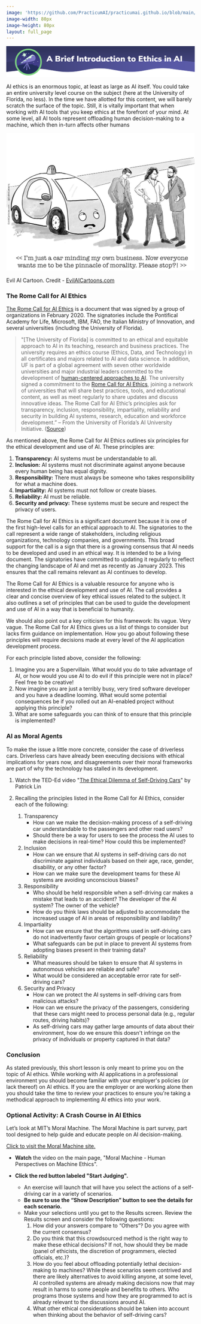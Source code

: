 ```yaml
---
image: 'https://github.com/PracticumAI/practicumai.github.io/blob/main/images/icons/practicumai_beginner.png?raw=true'
image-width: 80px
image-height: 80px
layout: full_page
---
```


![A Brief Intro to AI Ethics header](/images/brief_into_to_ai_ethics.png)

AI ethics is an enormous topic, at least as large as AI itself. You could take an entire university level course on the subject (here at the University of Florida, no less). In the time we have allotted for this content, we will barely scratch the surface of the topic. Still, it is vitally important that when working with AI tools that you keep ethics at the forefront of your mind. At some level, all AI tools represent offloading human decision-making to a machine, which then in-turn affects other humans

![Evil AI cartoons: A driverless car looking frustrated says "I'm just a car minding my own business. Now everyone wants me to be the pinnacle of morality. Please stop?!" while 3 men look on talking](images/Evil_AI_Cartoon_car.jpg)

Evil AI Cartoon. Credit - [EvilAICartoons.com](https://www.evilaicartoons.com/archive/use-all-tools-of-regulation)

### The Rome Call for AI Ethics

[The Rome Call for AI Ethics](https://www.romecall.org/the-call/) is a document that was signed by a group of organizations in February 2020. The signatories include the Pontifical Academy for Life, Microsoft, IBM, FAO, the Italian Ministry of Innovation, and several universities (including the University of Florida).

> "[The University of Florida] is committed to an ethical and equitable approach to AI in its teaching, research and business practices. The university requires an ethics course (Ethics, Data, and Technology) in all certificates and majors related to AI and data science. In addition, UF is part of a global agreement with seven other worldwide universities and major industrial leaders committed to the development of [human-centered approaches to AI](https://news.ufl.edu/2022/11/rome-ethics/). The university signed a commitment to the [Rome Call for AI Ethics](https://www.romecall.org/), joining a network of universities that will share best practices, tools, and educational content, as well as meet regularly to share updates and discuss innovative ideas. The Rome Call for AI Ethic’s principles ask for transparency, inclusion, responsibility, impartiality, reliability and security in building AI systems, research, education and workforce development.” – From the University of Florida’s AI University Initiative. ([Source](https://ai.ufl.edu/about/ai-ethics/))

As mentioned above, the Rome Call for AI Ethics outlines six principles for the ethical development and use of AI. These principles are:

1. **Transparency:** AI systems must be understandable to all.
1. **Inclusion:** AI systems must not discriminate against anyone because every human being has equal dignity.
1. **Responsibility:** There must always be someone who takes responsibility for what a machine does.
1. **Impartiality:** AI systems must not follow or create biases.
1. **Reliability:** AI must be reliable.
1. **Security and privacy:** These systems must be secure and respect the privacy of users.

The Rome Call for AI Ethics is a significant document because it is one of the first high-level calls for an ethical approach to AI. The signatories to the call represent a wide range of stakeholders, including religious organizations, technology companies, and governments. This broad support for the call is a sign that there is a growing consensus that AI needs to be developed and used in an ethical way.
It is intended to be a living document. The signatories have committed to updating it regularly to reflect the changing landscape of AI and met as recently as January 2023. This ensures that the call remains relevant as AI continues to develop.

The Rome Call for AI Ethics is a valuable resource for anyone who is interested in the ethical development and use of AI. The call provides a clear and concise overview of key ethical issues related to the subject. It also outlines a set of principles that can be used to guide the development and use of AI in a way that is beneficial to humanity.

We should also point out a key criticism for this framework: Its vague. Very vague. The Rome Call for AI Ethics gives us a list of things to consider but lacks firm guidance on implementation. How you go about following these principles will require decisions made at every level of the AI application development process.

For each principle listed above, consider the following:

1. Imagine you are a Supervillain. What would you do to take advantage of AI, or how would you use AI to do evil if this principle were not in place? Feel free to be creative!
1. Now imagine you are just a terribly busy, very tired software developer and you have a deadline looming. What would some potential consequences be if you rolled out an AI-enabled project without applying this principle?
1. What are some safeguards you can think of to ensure that this principle is implemented?

### AI as Moral Agents

To make the issue a little more concrete, consider the case of driverless cars. Driverless cars have already been executing decisions with ethical implications for years now, and disagreements over their moral frameworks are part of why the technology has stalled in its development.

1. Watch the TED-Ed video "[The Ethical Dilemma of Self-Driving Cars](https://youtu.be/ixIoDYVfKA0)" by Patrick Lin

1. Recalling the principles listed in the Rome Call for AI Ethics, consider each of the following:
   1. Transparency
      * How can we make the decision-making process of a self-driving car understandable to the passengers and other road users?
      * Should there be a way for users to see the process the AI uses to make decisions in real-time? How could this be implemented?
   1. Inclusion
      * How can we ensure that AI systems in self-driving cars do not discriminate against individuals based on their age, race, gender, disability, or any other factor?
      * How can we make sure the development teams for these AI systems are avoiding unconscious biases?
   1. Responsibility
      * Who should be held responsible when a self-driving car makes a mistake that leads to an accident? The developer of the AI system? The owner of the vehicle?
      * How do you think laws should be adjusted to accommodate the increased usage of AI in areas of responsibility and liability?
   1. Impartiality
      * How can we ensure that the algorithms used in self-driving cars do not inadvertently favor certain groups of people or locations?
      * What safeguards can be put in place to prevent AI systems from adopting biases present in their training data?
   1. Reliability
      * What measures should be taken to ensure that AI systems in autonomous vehicles are reliable and safe?
      *	What would be considered an acceptable error rate for self-driving cars?
   1. Security and Privacy
      * How can we protect the AI systems in self-driving cars from malicious attacks?
      * How can we ensure the privacy of the passengers, considering that these cars might need to process personal data (e.g., regular routes, driving habits)?
      * As self-driving cars may gather large amounts of data about their environment, how do we ensure this doesn't infringe on the privacy of individuals or property captured in that data?

### Conclusion

As stated previously, this short lesson is only meant to prime you on the topic of AI ethics. While working with AI applications in a professional environment you should become familiar with your employer's policies (or lack thereof) on AI ethics. If you are the employer or are working alone then you should take the time to review your practices to ensure you're taking a methodical approach to implementing AI ethics into your work.

### Optional Activity: A Crash Course in AI Ethics

Let’s look at MIT’s Moral Machine. The Moral Machine is part survey, part tool designed to help guide and educate people on AI decision-making.

[Click to visit the Moral Machine site.](https://www.moralmachine.net/)

* **Watch** the video on the main page, "Moral Machine - Human Perspectives on Machine Ethics".
* **Click the red button labeled "Start Judging".**

  * An exercise will launch that will have you select the actions of a self-driving car in a variety of scenarios. 
  * **Be sure to use the “Show Description” button to see the details for each scenario.**
  * Make your selections until you get to the Results screen. Review the Results screen and consider the following questions:
      1. How did your answers compare to “Others”? Do you agree with the current consensus?
      1. Do you think that this crowdsourced method is the right way to make these ethical decisions? If not, how should they be made (panel of ethicists, the discretion of programmers, elected officials, etc.)?
      1. How do you feel about offloading potentially lethal decision-making to machines? While these scenarios seem contrived and there are likely alternatives to avoid killing anyone, at some level, AI controlled systems are already making decisions now that may result in harms to some people and benefits to others. Who programs those systems and how they are programmed to act is already relevant to the discussions around AI.
      1. What other ethical considerations should be taken into account when thinking about the behavior of self-driving cars?
